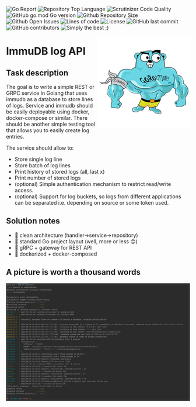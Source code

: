 ![Go Report](https://goreportcard.com/badge/github.com/evt/immulogapi)
![Repository Top Language](https://img.shields.io/github/languages/top/evt/immulogapi)
![Scrutinizer Code Quality](https://img.shields.io/scrutinizer/quality/g/evt/immulogapi/main)
![GitHub go.mod Go version](https://img.shields.io/github/go-mod/go-version/evt/immulogapi)
![Github Repository Size](https://img.shields.io/github/repo-size/evt/immulogapi)
![Github Open Issues](https://img.shields.io/github/issues/evt/immulogapi)
![Lines of code](https://img.shields.io/tokei/lines/github/evt/immulogapi)
![License](https://img.shields.io/github/license/evt/immulogapi)
![GitHub last commit](https://img.shields.io/github/last-commit/evt/immulogapi)
![GitHub contributors](https://img.shields.io/github/contributors/evt/immulogapi)
![Simply the best ;)](https://img.shields.io/badge/simply-the%20best%20%3B%29-orange)

<img align="right" width="50%" src="./images/big-gopher.jpg">

# ImmuDB log API

## Task description

The goal is to write a simple REST or GRPC service in Golang that uses immudb as a database to store lines of logs. Service and immudb should be easily deployable using docker, docker-compose or similar.
There should be another simple testing tool that allows you to easily create log entries.

The service should allow to:
- Store single log line
- Store batch of log lines
- Print history of stored logs (all, last x)
- Print number of stored logs
- (optional) Simple authentication mechanism to restrict read/write access.
- (optional) Support for log buckets, so logs from different applications can be separated i.e. depending on source or some token used.

## Solution notes

- :trident: clean architecture (handler->service->repository)
- :book: standard Go project layout (well, more or less :blush:)
- :arrows_counterclockwise: gRPC + gateway for REST API
- :whale: dockerized + docker-composed

## A picture is worth a thousand words

<img src="./images/make-run.png">
